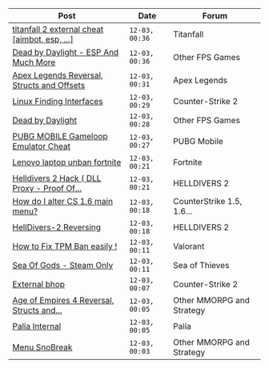 |Post|Date|Forum|
|----|----|-----|
|[titanfall 2 external cheat \[aimbot, esp, ...\]](https://www.unknowncheats.me/forum/titanfall/469406-titanfall-2-external-cheat-aimbot-esp.html)|`12-03, 00:36`|Titanfall|
|[Dead by Daylight - ESP And Much More](https://www.unknowncheats.me/forum/other-fps-games/625890-dead-daylight-esp.html)|`12-03, 00:36`|Other FPS Games|
|[Apex Legends Reversal, Structs and Offsets](https://www.unknowncheats.me/forum/apex-legends/319804-apex-legends-reversal-structs-offsets.html)|`12-03, 00:31`|Apex Legends|
|[Linux Finding Interfaces](https://www.unknowncheats.me/forum/counter-strike-2-a/626913-linux-finding-interfaces.html)|`12-03, 00:29`|Counter-Strike 2|
|[Dead by Daylight](https://www.unknowncheats.me/forum/other-fps-games/178856-dead-daylight.html)|`12-03, 00:28`|Other FPS Games|
|[PUBG MOBILE Gameloop Emulator Cheat](https://www.unknowncheats.me/forum/pubg-mobile/576303-pubg-mobile-gameloop-emulator-cheat.html)|`12-03, 00:27`|PUBG Mobile|
|[Lenovo laptop unban fortnite](https://www.unknowncheats.me/forum/fortnite/626911-lenovo-laptop-unban-fortnite.html)|`12-03, 00:21`|Fortnite|
|[Helldivers 2 Hack ( DLL Proxy - Proof Of...](https://www.unknowncheats.me/forum/helldivers-2-a/625832-helldivers-2-hack-dll-proxy-proof-concept.html)|`12-03, 00:21`|HELLDIVERS 2|
|[How do I alter CS 1.6 main menu?](https://www.unknowncheats.me/forum/counterstrike-1-5-1-6-and-mods/625127-alter-cs-1-6-main-menu.html)|`12-03, 00:18`|CounterStrike 1.5, 1.6...|
|[HellDivers-2 Reversing](https://www.unknowncheats.me/forum/helldivers-2-a/623128-helldivers-2-reversing.html)|`12-03, 00:18`|HELLDIVERS 2|
|[How to Fix TPM Ban easily !](https://www.unknowncheats.me/forum/valorant/626786-fix-tpm-ban-easily.html)|`12-03, 00:11`|Valorant|
|[Sea Of Gods - Steam Only](https://www.unknowncheats.me/forum/sea-of-thieves/614719-sea-gods-steam.html)|`12-03, 00:11`|Sea of Thieves|
|[External bhop](https://www.unknowncheats.me/forum/counter-strike-2-a/626779-external-bhop.html)|`12-03, 00:07`|Counter-Strike 2|
|[Age of Empires 4 Reversal, Structs and...](https://www.unknowncheats.me/forum/other-mmorpg-and-strategy/589592-age-empires-4-reversal-structs-offsets.html)|`12-03, 00:05`|Other MMORPG and Strategy|
|[Palia Internal](https://www.unknowncheats.me/forum/palia/598138-palia-internal.html)|`12-03, 00:05`|Palia|
|[Menu SnoBreak](https://www.unknowncheats.me/forum/other-mmorpg-and-strategy/620147-menu-snobreak.html)|`12-03, 00:03`|Other MMORPG and Strategy|
